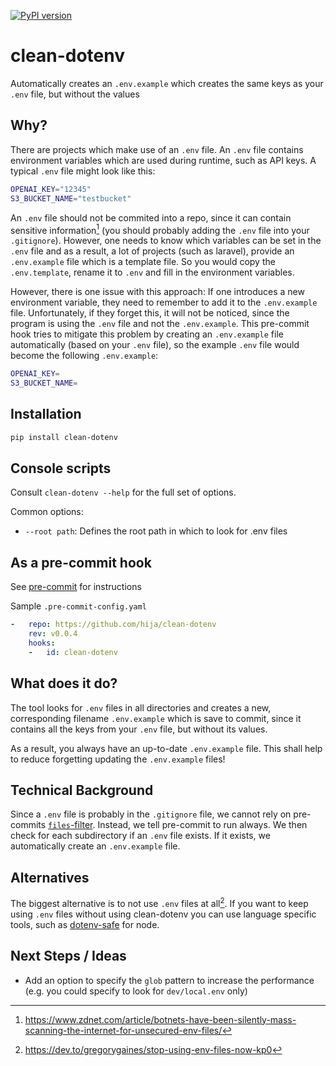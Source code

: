 [![PyPI version](https://badge.fury.io/py/clean-dotenv.svg)](https://badge.fury.io/py/clean-dotenv)

clean-dotenv
======================

Automatically creates an `.env.example` which creates the same keys as your `.env` file, but without the values

## Why?
There are projects which make use of an `.env` file. An `.env` file contains environment variables which are used during runtime, such as API keys.
A typical `.env` file might look like this:

```bash
OPENAI_KEY="12345"
S3_BUCKET_NAME="testbucket"
```

An `.env` file should not be commited into a repo, since it can contain sensitive information[^1] (you should probably adding the `.env` file into your `.gitignore`). However, one needs to know which variables can be set in the `.env` file and as a result, a lot of projects (such as laravel), provide an `.env.example` file which is a template file. So you would copy the `.env.template`, rename it to `.env` and fill in the environment variables.

However, there is one issue with this approach: If one introduces a new environment variable, they need to remember to add it to the `.env.example` file. Unfortunately, if they forget this, it will not be noticed, since the program is using the `.env` file and not the `.env.example`. This pre-commit hook tries to mitigate this problem by creating an `.env.example` file automatically (based on your `.env` file), so the example `.env` file would become the following `.env.example`:

```bash
OPENAI_KEY=
S3_BUCKET_NAME=
```

[^1]: https://www.zdnet.com/article/botnets-have-been-silently-mass-scanning-the-internet-for-unsecured-env-files/
 
## Installation

```bash
pip install clean-dotenv
```


## Console scripts

Consult `clean-dotenv --help` for the full set of options.

Common options:

- `--root path`: Defines the root path in which to look for .env files

## As a pre-commit hook

See [pre-commit](https://github.com/pre-commit/pre-commit) for instructions

Sample `.pre-commit-config.yaml`

```yaml
-   repo: https://github.com/hija/clean-dotenv
    rev: v0.0.4
    hooks:
    -   id: clean-dotenv
```

## What does it do?
The tool looks for `.env` files in all directories and creates a new, corresponding filename `.env.example` which is save to commit, since it contains all the keys from your `.env` file, but without its values.

As a result, you always have an up-to-date `.env.example` file. This shall help to reduce forgetting updating the `.env.example` files!

## Technical Background
Since a `.env` file is probably in the `.gitignore` file, we cannot rely on pre-commits [`files`-filter](https://pre-commit.com/#hooks-files). Instead, we tell pre-commit to run always. We then check for each subdirectory if an `.env` file exists. If it exists, we automatically create an `.env.example` file.

## Alternatives
The biggest alternative is to not use `.env` files at all[^2]. If you want to keep using `.env` files without using clean-dotenv you can use language specific tools, such as [dotenv-safe](https://github.com/rolodato/dotenv-safe) for node.

[^2]: https://dev.to/gregorygaines/stop-using-env-files-now-kp0

## Next Steps / Ideas
* Add an option to specify the `glob` pattern to increase the performance (e.g. you could specify to look for `dev/local.env` only)
